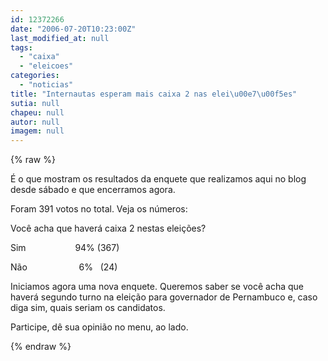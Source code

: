 ```yaml
---
id: 12372266
date: "2006-07-20T10:23:00Z"
last_modified_at: null
tags:
  - "caixa"
  - "eleicoes"
categories:
  - "noticias"
title: "Internautas esperam mais caixa 2 nas elei\u00e7\u00f5es"
sutia: null
chapeu: null
autor: null
imagem: null
---
```

{% raw %}
<p><P>É o que mostram os resultados da enquete que realizamos aqui no blog desde sábado e que encerramos agora. </P></p>
<p><P>Foram 391 votos no total. Veja os números:</P></p>
<p><P>Você acha que haverá caixa 2 nestas eleições?</P></p>
<p><P>Sim&nbsp;&nbsp;&nbsp;&nbsp;&nbsp;&nbsp;&nbsp;&nbsp;&nbsp;&nbsp;&nbsp;&nbsp;&nbsp;&nbsp;&nbsp;&nbsp;&nbsp;&nbsp;&nbsp; 94% (367)</P></p>
<p><P>Não&nbsp;&nbsp;&nbsp;&nbsp;&nbsp;&nbsp;&nbsp;&nbsp;&nbsp;&nbsp;&nbsp;&nbsp;&nbsp;&nbsp;&nbsp;&nbsp;&nbsp;&nbsp;&nbsp;&nbsp; 6%&nbsp;&nbsp; (24)</P></p>
<p><P>Iniciamos agora uma nova enquete.&nbsp;Queremos saber se você acha que haverá segundo turno na eleição para governador de Pernambuco e,&nbsp;caso diga sim,&nbsp;quais seriam os candidatos.&nbsp;</P></p>
<p><P>Participe, dê sua opinião no menu, ao lado.</P> </p>
{% endraw %}